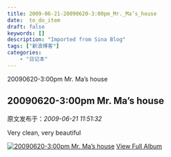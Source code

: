 ```yaml
---
title: 2009-06-21-20090620-3:00pm_Mr._Ma’s_house
date:  to_do_item
draft: false
keywords: []
description: "Imported from Sina Blog"
tags: ["新浪博客"]
categories: 
    - "日记本"
---
```

20090620-3:00pm Mr. Ma’s house
## 20090620-3:00pm Mr. Ma’s house

 原文发布于：*2009-06-21 11:51:32*

Very clean, very beautiful

[![20090620-3:00pm&nbsp;<wbr>Mr.&nbsp;<wbr>Ma&rsquo;s&nbsp;<wbr>house](https&#58;//lpqaaa.bay.livefilestore.com/y1mQL94E-CRqR5nPtNts3QTQYy2_XZ6pLeVGZ_bXFf-mt2GUpq9xKY3ruTvCP13Gjy0QuH6ISKNepJX8QIhq_6q7_w1WibAI0B7fStw5dOXb1EHOyjfRYdxQVemfpNds3GiHU8lgOH8dzDVD3mk3L7JdQ/InlineRepresentation2a249730-f103-412b-b7e9-4bcb054c1d7d[1].jpg)](http&#58;//cid-21498be546db23d6.skydrive.live.com/redir.aspx?page=browse&amp;resid=21498BE546DB23D6!1612&amp;ct=photos)
[
View Full Album](http&#58;//cid-21498be546db23d6.skydrive.live.com/redir.aspx?page=browse&amp;resid=21498BE546DB23D6!1612&amp;ct=photos)


